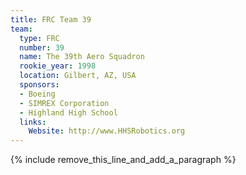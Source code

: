 ```yaml
---
title: FRC Team 39
team:
  type: FRC
  number: 39
  name: The 39th Aero Squadron
  rookie_year: 1998
  location: Gilbert, AZ, USA
  sponsors:
  - Boeing
  - SIMREX Corporation
  - Highland High School
  links:
    Website: http://www.HHSRobotics.org
---
```


{% include remove_this_line_and_add_a_paragraph %}